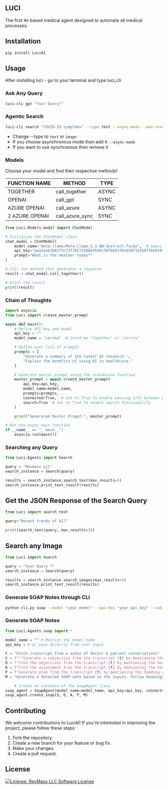## LUCI 

The first AI-based medical agent designed to automate all medical processes.

## Installation

```bash
pip install LuciAI
```

## Usage

After installing luci - go to your terminal and type luci_cli

### Ask Any Query

```bash
luci-cli gpt "Your Query?"
```

### Agentic Search

```bash
luci-cli search "COVID-19 symptoms" --type text --async-mode --max-results 5
```

- Change --type to `text` or `image`
- If you choose asynchronous mode then add it `--async-mode`
- If you want to use synchronous then remove it

### Models

Choose your model and find their respective methods!

|FUNCTION NAME | METHOD | TYPE |
| -------------| ------------- | -------------|
| TOGETHER     | call_together | ASYNC |
| OPENAI       | call_gpt | SYNC |
| AZURE OPENAI | call_azure | ASYNC |
| 2 AZURE OPENAI | call_azure_sync | SYNC |

```python
from Luci.Models.model import ChatModel

# Initialize the ChatModel class
chat_model = ChatModel(
    model_name="meta-llama/Meta-Llama-3.1-8B-Instruct-Turbo",  # Specify your model name
    api_key="aea3aab7b8275c73f7b171588bf030cf6f0e51f8c638f1bfb8ffbe919332d99d",  # Your OpenAI API key
    prompt="What is the weather today?"
)

# Call the method that generates a response
result = chat_model.call_together()

# Print the result
print(result)
```

### Chain of Thoughts

```python
import asyncio
from Luci import create_master_prompt

async def main():
    # Define API key and model
    api_key = ""
    model_name = "cerina"  # Could be "together" or "cerina"

    # Define your list of prompts
    prompts = [
        "Generate a summary of the latest AI research.",
        "Explain the benefits of using AI in healthcare."
    ]

    # Generate master prompt using the standalone function
    master_prompt = await create_master_prompt(
        api_key=api_key,
        model_name=model_name,
        prompts=prompts,
        connected=True,  # Set to True to enable passing info between prompts
        search=True  # Set to True to enable search functionality
    )

    print("Generated Master Prompt:", master_prompt)

# Run the async main function
if __name__ == "__main__":
    asyncio.run(main())
```

### Searching any Query

```python
from Luci.Agents import Search

query = "Revmaxx LLC"
search_instance = Search(query)

results = search_instance.search_text(max_results=5)
search_instance.print_text_result(results)
```

## Get the JSON Response of the Search Query

```python
from Luci import search_text

query="Recent trends of AI?"

print(search_text(query, max_results=3))
```

## Search any Image

```python
from Luci import Search

query = "Your Query ?"
search_instance = Search(query)

results = search_instance.search_images(max_results=5)
search_instance.print_text_result(results)
```

### Generate SOAP Notes through CLI

```bash
python cli.py soap --model "your_model" --api-key "your_api_key" --subjective "..." --objective "..." --assessment "..." --plan "..." --master-prompt "..." --connected
```

### Generate SOAP Notes

```python
from Luci.Agents.soap import *

model_name = "" # Mention the model name
api_key = # or pass directly from user input

t = "Fetch transcript from a audio of doctor & patient conversations"   
S = f"""Generate a subjective from the transcript {t} by mentioning the heading ## Subjective under sub headings **Chief Complaints**, **HPI** """
O = f"Find the objectives from the transcript {t} by mentioning the heading ## Objective under sub headings **Vitals** and **History**"
A = f"Find the assessment from the transcript {t} by mentioning the heading ## Assessment under a list of valid assessments"
P = f"Generate plan from the transcript {t} by mentioning the heading ## Plan under a list of valid plans"
M = "Generate a detailed SOAP note based on the inputs. Follow headings and sub-headings carefully"

    # Create an instance of the SoapAgent class
soap_agent = SoapAgent(model_name=model_name, api_key=api_key, connected=True)
soap_agent.create_soap(S, O, A, P, M)
```

## Contributing

We welcome contributions to LuciAI! If you're interested in improving the project, please follow these steps:

1. Fork the repository.
2. Create a new branch for your feature or bug fix.
3. Make your changes.
4. Create a pull request.

## License

[![License: RevMaxx LLC Software License](https://img.shields.io/badge/license-RevMaxx%20LLC-blue.svg)](LICENSE)


